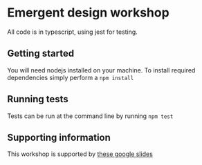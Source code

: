 # Emergent design workshop
All code is in typescript, using jest for testing.

## Getting started
You will need nodejs installed on your machine. To install required dependencies
simply perform a `npm install`

## Running tests
Tests can be run at the command line by running ``npm test``

## Supporting information
This workshop is supported by [these google slides](https://docs.google.com/presentation/d/1NXCqgxeRvbvcaomg_0U0FvuWgiB3ARsz4i12kG9I2zc/edit?usp=sharing)